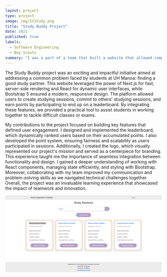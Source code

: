 ```yaml
---
layout: project
type: project
image: img/ICStudy.png
title: "Study Buddy Project"
date: 2021
published: true
labels:
  - Software Engineering
  - Boy Scouts
summary: "I was a part of a team that built a website that allowed computer science students to orgonize studying sessions."
---
```

  The Study Buddy project was an exciting and impactful initiative aimed at addressing a common problem faced by students at UH Manoa: finding a good study partner. This website leveraged the power of Next.js for fast, server-side rendering and React for dynamic user interfaces, while Bootstrap 5 ensured a modern, responsive design. The platform allowed users to create studying sessions, commit to others' studying sessions, and earn points by participating to end up on a leaderboard. By integrating these features, we provided a practical tool to assist students in working together to tackle difficult classes or exams.

  My contributions to the project focused on building key features that defined user engagement. I designed and implemented the leaderboard, which dynamically ranked users based on their accumulated points. I also developed the point system, ensuring fairness and scalability as users participated in sessions. Additionally, I created the logo, which visually represented our project's mission and served as a centerpiece for branding. This experience taught me the importance of seamless integration between functionality and design. I gained a deeper understanding of working with React components, managing state efficiently, and styling with Bootstrap. Moreover, collaborating with my team improved my communication and problem-solving skills as we navigated technical challenges together. Overall, the project was an invaluable learning experience that showcased the impact of teamwork and innovation.

<div class="text-center p-4">
  <img width="700px" src="../img/SessionsPage.png" class="img-thumbnail" >
</div>
